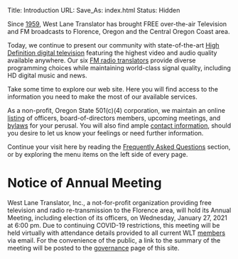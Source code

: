 Title: Introduction
URL:
Save_As: index.html
Status: Hidden

Since [1959]({filename}About/History.md), West Lane Translator has
brought FREE over-the-air Television and FM broadcasts to Florence,
Oregon and the Central Oregon Coast area.

Today, we continue to present our community with state-of-the-art
[High Definition digital television]({filename}HDTV.md) featuring the
highest video and audio quality available anywhere. Our six [FM radio
translators]({filename}FM.md) provide diverse programming choices
while maintaining world-class signal quality, including HD digital
music and news.

Take some time to explore our web site. Here you will find access to
the information you need to make the most of our available services.

As a non-profit, Oregon State 501(c)(4) corporation, we maintain an
online [listing]({filename}About/Governance.md) of officers,
board-of-directors members, upcoming meetings, and
[bylaws]({static}/pdfs/WLT_Bylaws_October_28_2020_edits.pdf) for your
perusal. You will also find ample [contact
information]({filename}About/Contact.md), should you desire to let us
know your feelings or need further information.

Continue your visit here by reading the [Frequently Asked
Questions]({filename}FAQ.md) section, or by exploring the menu items
on the left side of every page.

# Notice of Annual Meeting

West Lane Translator, Inc., a not-for-profit organization providing
free television and radio re-transmission to the Florence area, will
hold its Annual Meeting, including election of its officers, on
Wednesday, January 27, 2021 at 6:00 pm.  Due to continuing COVID-19
restrictions, this meeting will be held virtually with attendance
details provided to all current WLT
[members]({filename}About/Membership.md) via email. For the
convenience of the public, a link to the summary of the meeting will
be posted to the
[governance]({filename}About/Governance.md#board-meetings) page of
this site.
